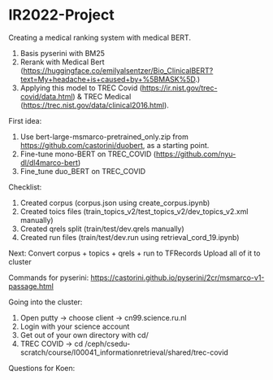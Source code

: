 # IR2022-Project

Creating a medical ranking system with medical BERT. 

1. Basis pyserini with BM25
2. Rerank with Medical Bert (https://huggingface.co/emilyalsentzer/Bio_ClinicalBERT?text=My+headache+is+caused+by+%5BMASK%5D.)
3. Applying this model to TREC Covid (https://ir.nist.gov/trec-covid/data.html) & TREC Medical (https://trec.nist.gov/data/clinical2016.html). 

First idea: 
1. Use bert-large-msmarco-pretrained_only.zip from https://github.com/castorini/duobert, as a starting point. 
2. Fine-tune mono-BERT on TREC_COVID (https://github.com/nyu-dl/dl4marco-bert)
3. Fine_tune duo_BERT on TREC_COVID

Checklist:
1. Created corpus (corpus.json using create_corpus.ipynb)
2. Created toics files (train_topics_v2/test_topics_v2/dev_topics_v2.xml manually)
3. Created qrels split (train/test/dev.qrels manually)
4. Created run files (train/test/dev.run using retrieval_cord_19.ipynb)

Next: 
Convert corpus + topics + qrels + run to  TFRecords
Upload all of it to cluster


Commands for pyserini:
https://castorini.github.io/pyserini/2cr/msmarco-v1-passage.html

Going into the cluster: 
1. Open putty -> choose client -> cn99.science.ru.nl
2. Login with your science account
3. Get out of your own directory with cd/
4. TREC COVID -> cd /ceph/csedu-scratch/course/I00041_informationretrieval/shared/trec-covid

Questions for Koen:

